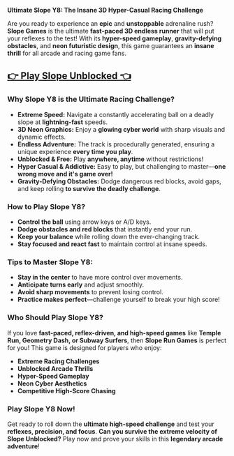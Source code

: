 **Ultimate Slope Y8: The Insane 3D Hyper-Casual Racing Challenge**

Are you ready to experience an **epic** and **unstoppable** adrenaline rush? **Slope Games** is the ultimate **fast-paced 3D endless runner** that will put your reflexes to the test! With its **hyper-speed gameplay**, **gravity-defying obstacles**, and **neon futuristic design**, this game guarantees an **insane thrill** for all arcade and racing game fans.

## <a href="https://izigames.net/">👉 Play Slope Unblocked 👈</a>

### **Why Slope Y8 is the Ultimate Racing Challenge?**

- **Extreme Speed:** Navigate a constantly accelerating ball on a deadly slope at **lightning-fast** speeds.
- **3D Neon Graphics:** Enjoy a **glowing cyber world** with sharp visuals and dynamic effects.
- **Endless Adventure:** The track is procedurally generated, ensuring a unique experience **every time you play**.
- **Unblocked & Free:** Play **anywhere, anytime** without restrictions!
- **Hyper Casual & Addictive:** Easy to play, but challenging to master—**one wrong move and it's game over!**
- **Gravity-Defying Obstacles:** Dodge dangerous red blocks, avoid gaps, and keep rolling **to survive the deadly challenge**.

### **How to Play Slope Y8?**
- **Control the ball** using arrow keys or A/D keys.
- **Dodge obstacles and red blocks** that instantly end your run.
- **Keep your balance** while rolling down the ever-changing track.
- **Stay focused and react fast** to maintain control at insane speeds.

### **Tips to Master Slope Y8:**
- **Stay in the center** to have more control over movements.
- **Anticipate turns early** and adjust smoothly.
- **Avoid sharp movements** to prevent losing control.
- **Practice makes perfect**—challenge yourself to break your high score!

### **Who Should Play Slope Y8?**
If you love **fast-paced, reflex-driven, and high-speed games** like **Temple Run, Geometry Dash, or Subway Surfers**, then **Slope Run Games** is perfect for you! This game is designed for players who enjoy:
- **Extreme Racing Challenges**
- **Unblocked Arcade Thrills**
- **Hyper-Speed Gameplay**
- **Neon Cyber Aesthetics**
- **Competitive High-Score Chasing**

### **Play Slope Y8 Now!**
Get ready to roll down the **ultimate high-speed challenge** and test your **reflexes, precision, and focus**. **Can you survive the extreme velocity of Slope Unblocked?** Play now and prove your skills in this **legendary arcade adventure**!
